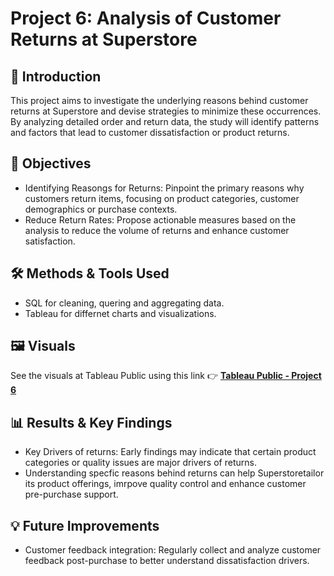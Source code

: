 # Project 6: Analysis of Customer Returns at Superstore

## 📌 Introduction
This project aims to investigate the underlying reasons behind customer returns at Superstore and devise strategies to minimize these occurrences. By analyzing detailed order and return data, the study will identify patterns and factors that lead to customer dissatisfaction or product returns.

## 📌 Objectives
- Identifying Reasongs for Returns: Pinpoint the primary reasons why customers return items, focusing on product categories, customer demographics or purchase contexts.
- Reduce Return Rates: Propose actionable measures based on the analysis to reduce the volume of returns and enhance customer satisfaction.

## 🛠 Methods & Tools Used
- SQL for cleaning, quering and aggregating data.
- Tableau for differnet charts and visualizations.

## 🖼 Visuals
See the visuals at Tableau Public using this link
👉 **[Tableau Public - Project 6 ](https://github.com/gedebumeron/Data-Projects-Triple-Ten-/blob/main/tableau%20.png)**
  
## 📊 Results & Key Findings
- Key Drivers of returns: Early findings may indicate that certain product categories or quality issues are major drivers of returns.
- Understanding specfic reasons behind returns can help Superstoretailor its product offerings, imrpove quality control and enhance customer pre-purchase support.

## 💡 Future Improvements
- Customer feedback integration: Regularly collect and analyze customer feedback post-purchase to better understand dissatisfaction drivers.
